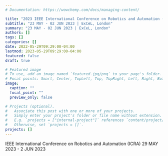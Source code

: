 ```yaml
---
# Documentation: https://wowchemy.com/docs/managing-content/

title: "2023 IEEE International Conference on Robotics and Automation (ICRA)"
subtitle: "23 MAY - 02 JUN 2023 | ExCeL, London"
summary: "23 MAY - 02 JUN 2023 | ExCeL, London"
authors: []
tags: []
categories: []
date: 2022-05-29T09:29:00-04:00
lastmod: 2023-05-29T09:29:00-04:00
featured: false
draft: true

# Featured image
# To use, add an image named `featured.jpg/png` to your page's folder.
# Focal points: Smart, Center, TopLeft, Top, TopRight, Left, Right, BottomLeft, Bottom, BottomRight.
image:
  caption: ""
  focal_point: ""
  preview_only: false

# Projects (optional).
#   Associate this post with one or more of your projects.
#   Simply enter your project's folder or file name without extension.
#   E.g. `projects = ["internal-project"]` references `content/project/deep-learning/index.md`.
#   Otherwise, set `projects = []`.
projects: []
---
```


IEEE International Conference on Robotics and Automation (ICRA)
29 MAY 2023 - 2 JUN 2023